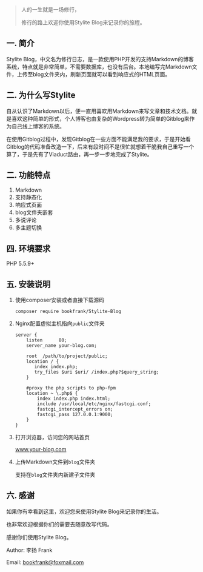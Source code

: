 <!--
author: Frank
head: http://tva4.sinaimg.cn/crop.156.0.284.284.180/6480cc8cjw1ey58n3ptowj20go07x0tp.jpg
date: 2017-01-31
title: 欢迎使用Stylite Blog
tags: StyliteBlog
images: http://pingodata.qiniudn.com/cube2.jpg
category: Stylite
status: publish
summary:人的一生就是一场修行，修行的路上欢迎你使用Stylite Blog来记录你的旅程。
-->

> 人的一生就是一场修行，
>
> 修行的路上欢迎你使用Stylite Blog来记录你的旅程。

## 一. 简介 ##

Stylite Blog，中文名为修行日志，是一款使用PHP开发的支持Markdown的博客系统，特点就是非常简单，不需要数据库，也没有后台。本地编写完Markdown文件，上传至blog文件夹内，刷新页面就可以看到响应式的HTML页面。

## 二. 为什么写Stylite

自从认识了Markdown以后，便一直用喜欢用Markdown来写文章和技术文档。就是喜欢这种简单的形式，个人博客也由复杂的Wordpress转为简单的Gitblog来作为自己线上博客的系统。

在使用Gitblog过程中，发现Gitblog在一些方面不能满足我的要求，于是开始看Gitblog的代码准备改造一下，后来有段时间不是很忙就想着干脆我自己重写一个算了，于是先有了Viaduct路由，再一步一步地完成了Stylite。 

## 二. 功能特点 ##

1. Markdown
2. 支持静态化
3. 响应式页面
4. blog文件夹嵌套
5. 多说评论
6. 多主题切换

## 四. 环境要求 ##

PHP 5.5.9+

## 五. 安装说明 ##

1. 使用composer安装或者直接下载源码  

   ```shell
   composer require bookfrank/Stylite-Blog
   ```

2. Nginx配置虚拟主机指向`public`文件夹

   ```nginx
   server {
       listen      80;
       server_name your-blog.com;

       root  /path/to/project/public;
       location / {
          index index.php;
          try_files $uri $uri/ /index.php?$query_string;
       }

       #proxy the php scripts to php-fpm
       location ~ \.php$ {
           index index.php index.html;
           include /usr/local/etc/nginx/fastcgi.conf;
           fastcgi_intercept_errors on;
           fastcgi_pass 127.0.0.1:9000;
       }
   }
   ```

3. 打开浏览器，访问您的网站首页

   www.your-blog.com

4. 上传Markdown文件到`blog`文件夹

   支持在`blog`文件夹内新建子文件夹  

## 六. 感谢 ##

如果你有幸看到这里，欢迎您来使用Stylite Blog来记录你的生活。

也非常欢迎根据你们的需要去随意改写代码。

感谢你们使用Stylite Blog。

Author: 李扬 Frank   

Email: bookfrank@foxmail.com


